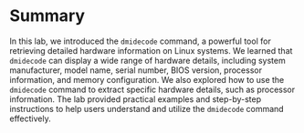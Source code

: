# Summary

In this lab, we introduced the `dmidecode` command, a powerful tool for retrieving detailed hardware information on Linux systems. We learned that `dmidecode` can display a wide range of hardware details, including system manufacturer, model name, serial number, BIOS version, processor information, and memory configuration. We also explored how to use the `dmidecode` command to extract specific hardware details, such as processor information. The lab provided practical examples and step-by-step instructions to help users understand and utilize the `dmidecode` command effectively.
